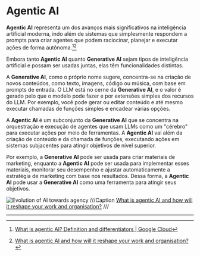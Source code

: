 # Agentic AI

**Agentic AI** representa um dos avanços mais significativos na inteligência artificial moderna, indo além de sistemas que simplesmente respondem a prompts para criar agentes que podem raciocinar, planejar e executar ações de forma autônoma.[^1][^2]

Embora tanto **Agentic AI** quanto **Generative AI** sejam tipos de inteligência artificial e possam ser usadas juntas, elas têm funcionalidades distintas.

A **Generative AI**, como o próprio nome sugere, concentra-se na criação de novos conteúdos, como texto, imagens, código ou música, com base em prompts de entrada. O LLM está no cerne da **Generative AI**, e o valor é gerado pelo que o modelo pode fazer e por extensões simples dos recursos do LLM. Por exemplo, você pode gerar ou editar conteúdo e até mesmo executar chamadas de funções simples e encadear várias opções.

A **Agentic AI** é um subconjunto da **Generative AI** que se concentra na orquestração e execução de agentes que usam LLMs como um "cérebro" para executar ações por meio de ferramentas. A **Agentic AI** vai além da criação de conteúdo e da chamada de funções, executando ações em sistemas subjacentes para atingir objetivos de nível superior.

Por exemplo, a **Generative AI** pode ser usada para criar materiais de marketing, enquanto a **Agentic AI** pode ser usada para implementar esses materiais, monitorar seu desempenho e ajustar automaticamente a estratégia de marketing com base nos resultados. Dessa forma, a **Agentic AI** pode usar a **Generative AI** como uma ferramenta para atingir seus objetivos.

![Evolution of AI towards agency](https://our-thinking.nashtechglobal.com/hs-fs/hubfs/In%20article%20banner%20-%20Introduction%20on%20Agentic%20AI-2.jpg)
///Caption
[What is agentic AI and how will it reshape your work and organisation?](https://our-thinking.nashtechglobal.com/insights/how-will-agentic-ai-reshape-your-work-and-organisation)
///

---

[^1]: [What is agentic AI? Definition and differentiators | Google Cloud](https://cloud.google.com/discover/what-is-agentic-ai?hl=en#agentic-ai-versus-generative-ai)
[^2]: [What is agentic AI and how will it reshape your work and organisation?](https://our-thinking.nashtechglobal.com/insights/how-will-agentic-ai-reshape-your-work-and-organisation)
